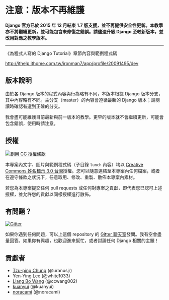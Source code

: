 # 注意：版本不再維護

**Django 官方已於 2015 年 12 月結束 1.7 版支援，並不再提供安全性更新。本教學亦不將繼續更新，並可能包含未修復之錯誤。請儘速升級 Django 至較新版本，並改用對應之教學版本。**

---

《為程式人寫的 Django Tutorial》章節內容與範例程式碼

<http://ithelp.ithome.com.tw/ironman7/app/profile/20091495/dev>

## 版本說明

由於各 Django 版本的程式內容與行為略有不同，本版本根據 Django 版本分支，其中內容略有不同。主分支（master）的內容會遵循最新的 Django 版本；請閱讀時確認有選到正確的分支。

我會盡可能維護目前最新與前一版本的教學。更早的版本就不會繼續更新，可能會包含錯誤，使用時請注意。


## 授權

<a rel="license" href="http://creativecommons.org/licenses/by/3.0/tw/"><img alt="創用 CC 授權條款" style="border-width:0" src="https://i.creativecommons.org/l/by/3.0/tw/88x31.png" /></a>

本專案內文字、圖片與範例程式碼（子目錄 `lunch` 內容）均以 [Creative Commons 姓名標示 3.0 台灣]授權。您可以隨意連結至本專案內任何檔案，或者在遵守條款之狀況下，任意取用、修改、重製、散佈本專案內素材。

若您為本專案提交任何 pull requests 或任何對專案之貢獻，即代表您已認可上述授權，並允許您的貢獻以同樣授權進行散佈。

[Creative Commons 姓名標示 3.0 台灣]: http://creativecommons.org/licenses/by/3.0/tw/

## 有問題？

[![Gitter](https://badges.gitter.im/Join%20Chat.svg)](https://gitter.im/uranusjr/django-tutorial-for-programmers?utm_source=badge&utm_medium=badge&utm_campaign=pr-badge&utm_content=badge)

如果你遇到任何問題，可以上這個 repository 的 [Gitter 聊天室](https://gitter.im/uranusjr/django-tutorial-for-programmers)發問。我有空會盡量回答。如果你有興趣，也歡迎進來幫忙，或者討論任何 Django 相關的主題！

## 貢獻者

* [Tzu-ping Chung](https://uranusjr.com) (@uranusjr)
* Yen-Ying Lee (@white1033)
* [Liang Bo Wang](http://blog.liang2.tw/) (@ccwang002)
* [kuanyui](http://kuanyui.github.io/) (@kuanyui)
* [noracami](http://noracami.github.io) (@noracami)
